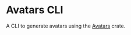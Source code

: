 # Avatars CLI

A CLI to generate avatars using the [Avatars](https://crates.io/crates/avatars) crate.
